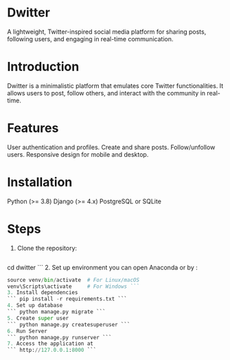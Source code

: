 # Dwitter
A lightweight, Twitter-inspired social media platform for sharing posts, following users, and engaging in real-time communication.

# Introduction
Dwitter is a minimalistic platform that emulates core Twitter functionalities. It allows users to post, follow others, and interact with the community in real-time.

# Features
User authentication and profiles.
Create and share posts.
Follow/unfollow users.
Responsive design for mobile and desktop.

# Installation
Python (>= 3.8)
Django (>= 4.x)
PostgreSQL or SQLite

# Steps 
1. Clone the repository:
   ``` git clone https://github.com/hebamesluh1/dwitter.git
cd dwitter ```
 2. Set up environment 
 you can open Anaconda or by : 
 ``` python -m venv venv
source venv/bin/activate  # For Linux/macOS
venv\Scripts\activate     # For Windows ```
3. Install dependencies
``` pip install -r requirements.txt ```
4. Set up database
``` python manage.py migrate ```
5. Create super user
``` python manage.py createsuperuser ```
6. Run Server
``` python manage.py runserver ```
7. Access the application at
``` http://127.0.0.1:8000 ```


